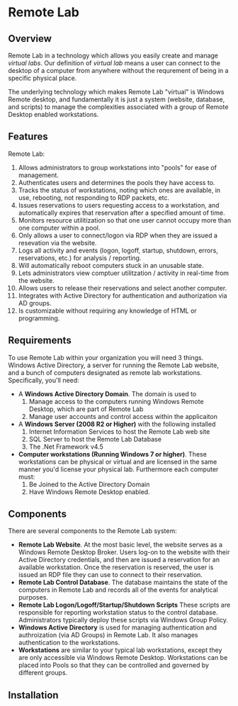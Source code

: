 # Remote Lab

## Overview

Remote Lab in a technology which allows you easily create and manage *virtual labs*. Our definition of *virtual lab* means a user can connect to the desktop of a computer from anywhere without the requrement of being in a specific physical place.

The underlying technology which makes Remote Lab "virtual" is Windows Remote desktop, and fundamentally it is just a system (website, database, and scripts) to manage the complexities associated with a group of Remote Desktop enabled workstations.

## Features

Remote Lab:

1. Allows administrators to group workstations into "pools" for ease of management.
1. Authenticates users and determines the pools they have access to. 
1. Tracks the status of workstations, noting which ones are available, in use, rebooting, not responding to RDP packets, etc.
1. Issues reservations to users requesting access to a workstation, and automatically expires that reservation after a specified amount of time.
1. Monitors resource utilitization so that one user cannot occupy more than one computer within a pool.
1. Only allows a user to connect/logon via RDP when they are issued a resevation via the website. 
1. Logs all activity and events (logon, logoff, startup, shutdown, errors, reservations, etc.) for analysis / reporting.
1. Will automatically reboot computers stuck in an unusable state.
1. Lets administrators view comptuer utilitzation / activity in real-time from the website. 
1. Allows users to release their reservations and select another computer.
1. Integrates with Active Directory for authentication and authorization via AD groups.
1. Is customizable without requiring any knowledge of HTML or programming.

## Requirements

To use Remote Lab within your organization you will need 3 things. Windows Active Directory, a server for running the Remote Lab website, and a bunch of computers designated as remote lab workstations. Specifically, you'll need:

+ A **Windows Active Directory Domain**. The domain is used to 
  1. Manage access to the computers running Windows Remote Desktop, which are part of Remote Lab
  2. Manage user accounts and control access within the applicaiton  
+ A **Windows Server (2008 R2 or Higher)** with the following installed
   1. Internet Information Services to host the Remote Lab web site
   2. SQL Server to host the Remote Lab Database
   3. The .Net Framework v4.5
+ **Computer workstations (Running Windows 7 or higher)**. These workstations can be physical or virtual and are licensed in the same manner you'd license your physical lab. Furthermore each computer must:
   1. Be Joined to the Active Directory Domain
   2. Have Windows Remote Desktop enabled.

## Components

There are several components to the Remote Lab system:

+ **Remote Lab Website**. At the most basic level, the website serves as a Windows Remote Desktop Broker. Users log-on to the website with their Active Directory credentials, and then are issued a reservation for an available workstation. Once the reservation is reserved, the user is issued an RDP file they can use to connect to their reservation.
+ **Remote Lab Control Database**. The database maintains the state of the computers in Remote Lab and records all of the events for analytical purposes.
+ **Remote Lab Logon/Logoff/Startup/Shutdown Scripts** These scripts are responsible for reporting workstation status to the control database. Administrators typically deploy these scripts via Windows Group Policy.
+ **Windows Active Directory** is used for managing authentication and authroization (via AD Groups) in Remote Lab. It also manages authentication to the workstations.
+ **Workstations** are similar to your typical lab workstations, except they are only accessible via Windows Remote Desktop. Workstations can be placed into Pools so that they can be controlled and governed by different groups.

## Installation 